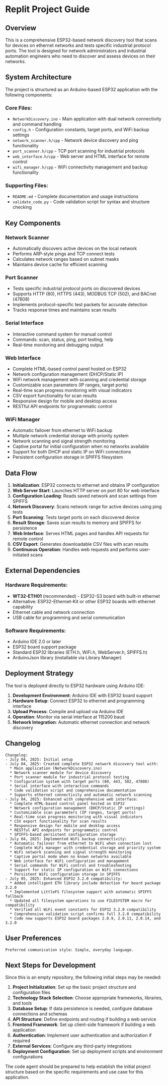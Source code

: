 # Replit Project Guide

## Overview

This is a comprehensive ESP32-based network discovery tool that scans for devices on ethernet networks and tests specific industrial protocol ports. The tool is designed for network administrators and industrial automation engineers who need to discover and assess devices on their networks.

## System Architecture

The project is structured as an Arduino-based ESP32 application with the following components:

### Core Files:
- `NetworkDiscovery.ino` - Main application with dual network connectivity and command handling
- `config.h` - Configuration constants, target ports, and WiFi backup settings
- `network_scanner.h/cpp` - Network device discovery and ping functionality
- `port_scanner.h/cpp` - TCP port scanning for industrial protocols
- `web_interface.h/cpp` - Web server and HTML interface for remote control
- `wifi_manager.h/cpp` - WiFi connectivity management and backup functionality

### Supporting Files:
- `README.md` - Complete documentation and usage instructions
- `validate_code.py` - Code validation script for syntax and structure checking

## Key Components

### Network Scanner
- Automatically discovers active devices on the local network
- Performs ARP-style pings and TCP connect tests
- Calculates network ranges based on subnet masks
- Maintains device cache for efficient scanning

### Port Scanner
- Tests specific industrial protocol ports on discovered devices
- Supports HTTP (80), HTTPS (443), MODBUS TCP (502), and BACnet (47808)
- Implements protocol-specific test packets for accurate detection
- Tracks response times and maintains scan results

### Serial Interface
- Interactive command system for manual control
- Commands: scan, status, ping, port testing, help
- Real-time monitoring and debugging output

### Web Interface
- Complete HTML-based control panel hosted on ESP32
- Network configuration management (DHCP/Static IP)
- WiFi network management with scanning and credential storage
- Customizable scan parameters (IP ranges, target ports)
- Real-time scan progress monitoring with visual indicators
- CSV export functionality for scan results
- Responsive design for mobile and desktop access
- RESTful API endpoints for programmatic control

### WiFi Manager
- Automatic failover from ethernet to WiFi backup
- Multiple network credential storage with priority system
- Network scanning and signal strength monitoring
- Captive portal for initial configuration when no networks available
- Support for both DHCP and static IP on WiFi connections
- Persistent configuration storage in SPIFFS filesystem

## Data Flow

1. **Initialization**: ESP32 connects to ethernet and obtains IP configuration
2. **Web Server Start**: Launches HTTP server on port 80 for web interface
3. **Configuration Loading**: Reads saved network and scan settings from SPIFFS
4. **Network Discovery**: Scans network range for active devices using ping tests
5. **Port Scanning**: Tests target ports on each discovered device
6. **Result Storage**: Saves scan results to memory and SPIFFS for persistence
7. **Web Interface**: Serves HTML pages and handles API requests for remote control
8. **CSV Export**: Generates downloadable CSV files with scan results
9. **Continuous Operation**: Handles web requests and performs user-initiated scans

## External Dependencies

### Hardware Requirements:
- **WT32-ETH01** (recommended) - ESP32-S3 board with built-in ethernet
- Alternative: ESP32-Ethernet-Kit or other ESP32 boards with ethernet capability
- Ethernet cable and network connection
- USB cable for programming and serial communication

### Software Requirements:
- Arduino IDE 2.0 or later
- ESP32 board support package
- Standard ESP32 libraries (ETH.h, WiFi.h, WebServer.h, SPIFFS.h)
- ArduinoJson library (installable via Library Manager)

## Deployment Strategy

The tool is deployed directly to ESP32 hardware using Arduino IDE:

1. **Development Environment**: Arduino IDE with ESP32 board support
2. **Hardware Setup**: Connect ESP32 to ethernet and programming interface
3. **Upload Process**: Compile and upload via Arduino IDE
4. **Operation**: Monitor via serial interface at 115200 baud
5. **Network Integration**: Automatic ethernet connection and network discovery

## Changelog

```
Changelog:
- July 04, 2025: Initial setup
- July 04, 2025: Created complete ESP32 network discovery tool with:
  * Main application (NetworkDiscovery.ino)
  * Network scanner module for device discovery
  * Port scanner module for industrial protocol testing
  * Configuration system with target ports (80, 443, 502, 47808)
  * Serial interface with interactive commands
  * Code validation script and comprehensive documentation
  * Supports ethernet connectivity and automatic network scanning
- July 04, 2025: Enhanced with comprehensive web interface:
  * Complete HTML-based control panel hosted on ESP32
  * Network configuration management (DHCP/Static IP settings)
  * Customizable scan parameters (IP ranges, target ports)
  * Real-time scan progress monitoring with visual indicators
  * CSV export functionality for scan results
  * Responsive design for mobile and desktop access
  * RESTful API endpoints for programmatic control
  * SPIFFS-based persistent configuration storage
- July 04, 2025: Implemented WiFi backup connectivity:
  * Automatic failover from ethernet to WiFi when connection lost
  * Complete WiFi manager with credential storage and priority system
  * WiFi network scanning and signal strength monitoring
  * Captive portal mode when no known networks available
  * Web interface for WiFi configuration and management
  * Serial commands for WiFi control and troubleshooting
  * Support for static IP configuration on WiFi connections
  * Persistent WiFi configuration storage in SPIFFS
- July 05, 2025: Enhanced ESP32 3.2.0 compatibility:
  * Added intelligent ETH library include detection for board package 3.2.0
  * Implemented LittleFS filesystem support with automatic SPIFFS fallback
  * Updated all filesystem operations to use FILESYSTEM macro for compatibility
  * Verified all WiFi event constants for ESP32 3.2.0 compatibility
  * Comprehensive validation script confirms full 3.2.0 compatibility
  * Code now supports ESP32 board packages 2.0.9, 2.0.11, 2.0.14, and 3.2.0
```

## User Preferences

```
Preferred communication style: Simple, everyday language.
```

## Next Steps for Development

Since this is an empty repository, the following initial steps may be needed:

1. **Project Initialization**: Set up the basic project structure and configuration files
2. **Technology Stack Selection**: Choose appropriate frameworks, libraries, and tools
3. **Database Setup**: If data persistence is needed, configure database connections and schemas
4. **API Structure**: Define endpoints and routing if building a web service
5. **Frontend Framework**: Set up client-side framework if building a web application
6. **Authentication**: Implement user authentication and authorization if required
7. **External Services**: Configure any third-party integrations
8. **Deployment Configuration**: Set up deployment scripts and environment configurations

The code agent should be prepared to help establish the initial project structure based on the specific requirements and use case for this application.
